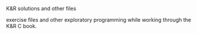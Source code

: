 K&R solutions and other files

exercise files and other exploratory programming while working through the K&R C book.
